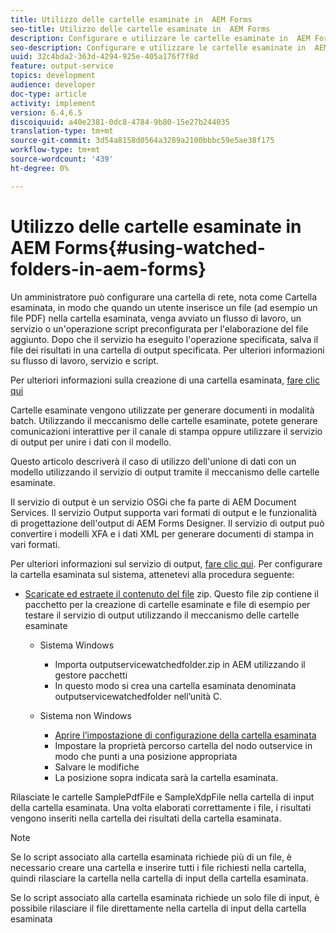 ```yaml
---
title: Utilizzo delle cartelle esaminate in  AEM Forms
seo-title: Utilizzo delle cartelle esaminate in  AEM Forms
description: Configurare e utilizzare le cartelle esaminate in  AEM Forms
seo-description: Configurare e utilizzare le cartelle esaminate in  AEM Forms
uuid: 32c4bda2-363d-4294-925e-405a176f7f8d
feature: output-service
topics: development
audience: developer
doc-type: article
activity: implement
version: 6.4,6.5
discoiquuid: a40e2381-0dc8-4784-9b80-15e27b244035
translation-type: tm+mt
source-git-commit: 3d54a8158d0564a3289a2100bbbc59e5ae38f175
workflow-type: tm+mt
source-wordcount: '439'
ht-degree: 0%

---
```



# Utilizzo delle cartelle esaminate in  AEM Forms{#using-watched-folders-in-aem-forms}

Un amministratore può configurare una cartella di rete, nota come Cartella esaminata, in modo che quando un utente inserisce un file (ad esempio un file PDF) nella cartella esaminata, venga avviato un flusso di lavoro, un servizio o un&#39;operazione script preconfigurata per l&#39;elaborazione del file aggiunto. Dopo che il servizio ha eseguito l&#39;operazione specificata, salva il file dei risultati in una cartella di output specificata. Per ulteriori informazioni su flusso di lavoro, servizio e script.

Per ulteriori informazioni sulla creazione di una cartella esaminata, [fare clic qui](https://helpx.adobe.com/experience-manager/6-4/forms/using/Creating-Configure-watched-folder.html)

Cartelle esaminate vengono utilizzate per generare documenti in modalità batch. Utilizzando il meccanismo delle cartelle esaminate, potete generare comunicazioni interattive per il canale di stampa oppure utilizzare il servizio di output per unire i dati con il modello.

Questo articolo descriverà il caso di utilizzo dell&#39;unione di dati con un modello utilizzando il servizio di output tramite il meccanismo delle cartelle esaminate.

Il servizio di output è un servizio OSGi che fa parte di AEM Document Services. Il servizio Output supporta vari formati di output e le funzionalità di progettazione dell&#39;output di  AEM Forms Designer. Il servizio di output può convertire i modelli XFA e i dati XML per generare documenti di stampa in vari formati.

Per ulteriori informazioni sul servizio di output, [fare clic qui](https://helpx.adobe.com/aem-forms/6/output-service.html).
Per configurare la cartella esaminata sul sistema, attenetevi alla procedura seguente:
* [Scaricate ed estraete il contenuto del file](assets/outputservicewatchedfolderkt.zip) zip. Questo file zip contiene il pacchetto per la creazione di cartelle esaminate e file di esempio per testare il servizio di output utilizzando il meccanismo delle cartelle esaminate
   * Sistema Windows

      * Importa outputservicewatchedfolder.zip in AEM utilizzando il gestore pacchetti
      * In questo modo si crea una cartella esaminata denominata outputservicewatchedfolder nell’unità C.
   * Sistema non Windows
      * [Aprire l’impostazione di configurazione della cartella esaminata](http://localhost:4502/crx/de/index.jsp#/etc/fd/watchfolder/config/outputservice)
      * Impostare la proprietà percorso cartella del nodo outservice in modo che punti a una posizione appropriata
      * Salvare le modifiche
      * La posizione sopra indicata sarà la cartella esaminata.

Rilasciate le cartelle SamplePdfFile e SampleXdpFile nella cartella di input della cartella esaminata. Una volta elaborati correttamente i file, i risultati vengono inseriti nella cartella dei risultati della cartella esaminata.


>[!NOTE]
>
>Se lo script associato alla cartella esaminata richiede più di un file, è necessario creare una cartella e inserire tutti i file richiesti nella cartella, quindi rilasciare la cartella nella cartella di input della cartella esaminata.
>
>Se lo script associato alla cartella esaminata richiede un solo file di input, è possibile rilasciare il file direttamente nella cartella di input della cartella esaminata

